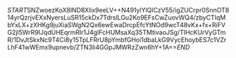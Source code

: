 $START$SNZwoezKoX8lND8Xlix9eeLV++N491ylYlQlCzV55/igZUCrpr0SnnOT814yrQzrjvEXxNyersLuSR15ckDx7TdrslLGu2Ko9EFsCwZuovWQ4/zbyCTIqMbYxLX+zXHKg9juXiaSWgN2Qx6ewEwaDrcpEfcYtNOd9wcT48vKx+fx+RiFVG2jl5WrR9IJqdUHEqrmRlr1J4gIFcHUMsaXq35TMtivaoJSg/TIHcKUrVyGTmR/1DvJtSkxNc9T4Ci8y15TpLFRrU8pYmbfGHoi1dbaLkG9VycEhoybES7c1VZrLhF41wWEmx9upnevb/ZTN3Ii4GGpJMWRzZwn6hY+1A==$END$